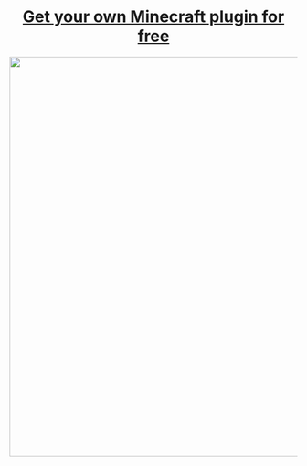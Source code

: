 <div align="center"">
  <h1><a href="https://discord.gg/MPX9nzZCfn">Get your own Minecraft plugin for free</a></h1>
  <img width="700px" src="https://github.com/plugin-services/.github/assets/114857048/b8e63de4-c8d4-438d-9281-c0bd9ea50054">
</div>
